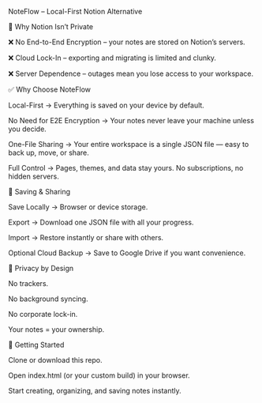 NoteFlow – Local-First Notion Alternative

🚨 Why Notion Isn’t Private

❌ No End-to-End Encryption – your notes are stored on Notion’s servers.

❌ Cloud Lock-In – exporting and migrating is limited and clunky.

❌ Server Dependence – outages mean you lose access to your workspace.

✅ Why Choose NoteFlow

Local-First → Everything is saved on your device by default.

No Need for E2E Encryption → Your notes never leave your machine unless you decide.

One-File Sharing → Your entire workspace is a single JSON file — easy to back up, move, or share.

Full Control → Pages, themes, and data stay yours. No subscriptions, no hidden servers.

💾 Saving & Sharing

Save Locally → Browser or device storage.

Export → Download one JSON file with all your progress.

Import → Restore instantly or share with others.

Optional Cloud Backup → Save to Google Drive if you want convenience.

🔐 Privacy by Design

No trackers.

No background syncing.

No corporate lock-in.

Your notes = your ownership.

🚀 Getting Started

Clone or download this repo.

Open index.html (or your custom build) in your browser.

Start creating, organizing, and saving notes instantly.
